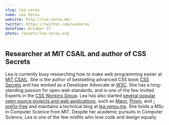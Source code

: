 ```yaml
---
slug: lea-verou
name: Lea Verou
website: http://lea.verou.me/
twitter: https://twitter.com/LeaVerou
dateTime: October 17
photo: /assets/lea-verou.svg
---
```


## Researcher at MIT CSAIL and author of CSS Secrets

Lea is currently busy researching how to make web programming easier at [MIT
CSAIL]. She is the author of bestselling advanced CSS book [CSS Secrets] and
has worked as a Developer Advocate at [W3C]. She has a long-standing passion
for open web standards, and is one of the few Invited Experts in the [CSS
Working Group]. Lea has also started [several popular open source projects and
web applications][github], such as [Mavo], [Prism], and [-prefix-free] and
maintains a technical blog at [lea.verou.me]. She holds a MSc in Computer
Science from MIT. Despite her academic pursuits in Computer Science, Lea is one
of the few misfits who love code and design equally.

[MIT CSAIL]: http://csail.mit.edu
[CSS Secrets]: http://shop.oreilly.com/product/0636920031123.do
[W3C]: http://w3.org
[CSS Working Group]: http://www.w3.org/Style/CSS/members.en.php3
[github]: http://github.com/leaverou
[Mavo]: https://mavo.io
[Prism]: http://prismjs.com
[-prefix-free]: http://leaverou.github.io/prefixfree/
[lea.verou.me]: http://lea.verou.me/
